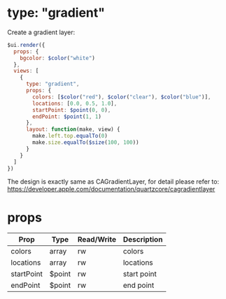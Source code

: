 # type: "gradient"

Create a gradient layer:

```js
$ui.render({
  props: {
    bgcolor: $color("white")
  },
  views: [
    {
      type: "gradient",
      props: {
        colors: [$color("red"), $color("clear"), $color("blue")],
        locations: [0.0, 0.5, 1.0],
        startPoint: $point(0, 0),
        endPoint: $point(1, 1)
      },
      layout: function(make, view) {
        make.left.top.equalTo(0)
        make.size.equalTo($size(100, 100))
      }
    }
  ]
})
```

The design is exactly same as CAGradientLayer, for detail please refer to: https://developer.apple.com/documentation/quartzcore/cagradientlayer

# props

Prop | Type | Read/Write | Description
---|---|---|---
colors | array | rw | colors
locations | array | rw | locations
startPoint | $point | rw | start point
endPoint | $point | rw | end point